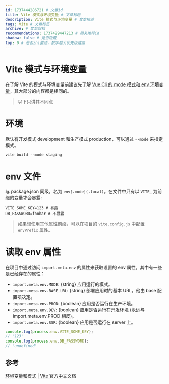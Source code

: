 ```yaml
---
id: 1737444286721 # 文章id
title: Vite 模式与环境变量 # 文章标题
description: Vite 模式与环境变量 # 文章描述
tags: Vite # 文章标签
archive: # 文章归档
recommendations: 1737429447213 # 相关推荐id
shadow: false # 是否隐藏
top: 0 # 是否zhi置顶，数字越大优先级越高
---
```


# Vite 模式与环境变量

在了解 Vite 的模式与环境变量前建议先了解 [Vue Cli 的 mode 模式和 env 环境变量](./VueCliModeAndEnv)，其大部分的内容都是相同的。

> 以下只讲其不同点

# 环境

默认有开发模式 development 和生产模式 production，可以通过 `--mode` 来指定模式。

```shell title=hidden
vite build --mode staging
```

# env 文件

与 package.json 同级，名为 `env[.mode](.local)`。在文件中只有以 `VITE_` 为前缀的变量才会暴露:

```shell
VITE_SOME_KEY=123 # 暴露
DB_PASSWORD=foobar # 不暴露
```

> 如果想使用其他属性前缀，可以在项目的 `vite.config.js` 中配置 `envPrefix` 属性。

# 读取 env 属性

在项目中通过访问 `import.meta.env` 的属性来获取设置的 env 属性。其中有一些是已经存在的属性：

- `import.meta.env.MODE`: {string} 应用运行的模式。
- `import.meta.env.BASE_URL`: {string} 部署应用时的基本 URL。他由 base 配置项决定。
- `import.meta.env.PROD`: {boolean} 应用是否运行在生产环境。
- `import.meta.env.DEV`: {boolean} 应用是否运行在开发环境 (永远与 import.meta.env.PROD 相反)。
- `import.meta.env.SSR`: {boolean} 应用是否运行在 server 上。

```js
console.log(process.env.VITE_SOME_KEY);
// '123'
console.log(process.env.DB_PASSWORD);
// 'undefined'
```

## 参考

[环境变量和模式 | Vite 官方中文文档](https://cn.vitejs.dev/guide/env-and-mode)
